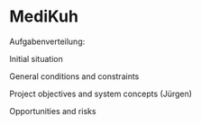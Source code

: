 # MediKuh

Aufgabenverteilung:

Initial situation

General conditions and constraints

Project objectives and system concepts (Jürgen)

Opportunities and risks
